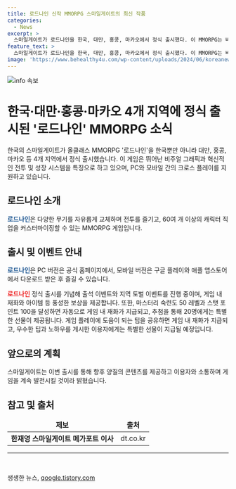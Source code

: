 ```yaml
---
title: 로드나인 신작 MMORPG 스마일게이트의 최신 작품
categories:
  - News
excerpt: >
  스마일게이트가 로드나인을 한국, 대만, 홍콩, 마카오에서 정식 출시했다. 이 MMORPG는 비주얼 그래픽과 육성 자유도를 강조하며, 특색 있는 무기와 60여 개 이상의 캐릭터 직업을 제공한다. PC와 모바일 크로스 플레이를 지원하고, 출시를 기념해 다양한 이벤트를 진행 중이다. 또한, 현장 이벤트도 예정되어 있으며, 스마일게이트는 지속적인 이용자와의 소통을 통해 게임의 품질을 유지하고자 한다.
feature_text: >
  스마일게이트가 로드나인을 한국, 대만, 홍콩, 마카오에서 정식 출시했다. 이 MMORPG는 비주얼 그래픽과 육성 자유도를 강조하며, 특색 있는 무기와 60여 개 이상의 캐릭터 직업을 제공한다. PC와 모바일 크로스 플레이를 지원하고, 출시를 기념해 다양한 이벤트를 진행 중이다. 또한, 현장 이벤트도 예정되어 있으며, 스마일게이트는 지속적인 이용자와의 소통을 통해 게임의 품질을 유지하고자 한다.
image: 'https://www.behealthy4u.com/wp-content/uploads/2024/06/koreanews.jpg'
---
```


<p><img src="https://www.behealthy4u.com/wp-content/uploads/2024/06/koreanews.jpg" alt="info 속보" /></p>

<h1>한국·대만·홍콩·마카오 4개 지역에 정식 출시된 '로드나인' MMORPG 소식</h1>

<p data-ke-size="size16">한국의 스마일게이트가 올클래스 MMORPG '로드나인'을 한국뿐만 아니라 대만, 홍콩, 마카오 등 4개 지역에서 정식 출시했습니다. 이 게임은 뛰어난 비주얼 그래픽과 혁신적인 전투 및 성장 시스템을 특징으로 하고 있으며, PC와 모바일 간의 크로스 플레이를 지원하고 있습니다.</p>

<h2>로드나인 소개</h2>

<p><b><span style="color: #1a5490;">로드나인</span></b>은 다양한 무기를 자유롭게 교체하며 전투를 즐기고, 60여 개 이상의 캐릭터 직업을 커스터마이징할 수 있는 MMORPG 게임입니다. </p>

<h2>출시 및 이벤트 안내</h2>

<p><b><span style="color: #1a5490;">로드나인</span></b>은 PC 버전은 공식 홈페이지에서, 모바일 버전은 구글 플레이와 애플 앱스토어에서 다운로드 받은 후 즐길 수 있습니다.</p>

<p><b><span style="color: #ee2323;">로드나인</span></b> 정식 출시를 기념해 출석 이벤트와 지역 토벌 이벤트를 진행 중이며, 게임 내 재화와 아이템 등 풍성한 보상을 제공합니다. 또한, 마스터리 숙련도 50 레벨과 스탯 포인트 100을 달성하면 자동으로 게임 내 재화가 지급되고, 추첨을 통해 20명에게는 특별한 선물이 제공됩니다. 게임 플레이에 도움이 되는 팁을 공유하면 게임 내 재화가 지급되고, 우수한 팁과 노하우를 게시한 이용자에게는 특별한 선물이 지급될 예정입니다.</p>

<h2>앞으로의 계획</h2>

<p>스마일게이트는 이번 출시를 통해 향후 양질의 콘텐츠를 제공하고 이용자와 소통하며 게임을 계속 발전시킬 것이라 밝혔습니다. </p>

<h2>참고 및 출처</h2>

<table>
<thead>
<tr>
<td style="text-align: center; height: 17px;"><b>제보</b></td>
<td style="text-align: center;"><b>출처</b></td>
</tr>
</thead>
<tbody>
<tr>
<td style="text-align: center; height: 17px;"><b>한재영 스마일게이트 메가포트 이사</b></td>
<td style="text-align: center;">dt.co.kr</td>
</tr>
</tbody>
</table>

<hr>

<p data-ke-size="size16">&nbsp;</p>
생생한 뉴스, <a href="https://qoogle.tistory.com" rel="dofollow">qoogle.tistory.com</a>


